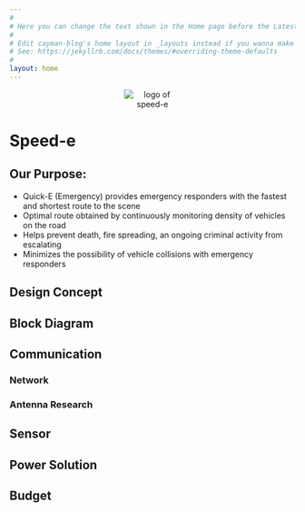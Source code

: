 ```yaml
---
#
# Here you can change the text shown in the Home page before the Latest Posts section.
#
# Edit cayman-blog's home layout in _layouts instead if you wanna make some changes
# See: https://jekyllrb.com/docs/themes/#overriding-theme-defaults
#
layout: home
---
```

<center><img src="https://raw.githubusercontent.com/Goodfellas15/Goodfellas15.github.io/master/speed-e%20logo.jpg" alt="logo of speed-e" style="max-width:20%;"/></center>

# Speed-e 

## Our Purpose:

* Quick-E (Emergency) provides emergency responders with the fastest and shortest route to the scene
* Optimal route obtained by continuously monitoring density of vehicles on the road
* Helps prevent death, fire spreading, an ongoing criminal activity from escalating
* Minimizes the possibility of vehicle collisions with emergency responders

## Design Concept

## Block Diagram

## Communication
### Network
### Antenna Research

## Sensor

## Power Solution

## Budget
